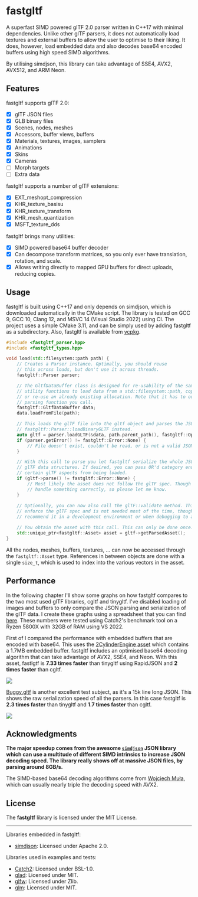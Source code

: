 # fastgltf

A superfast SIMD powered glTF 2.0 parser written in C++17 with minimal dependencies. Unlike other
glTF parsers, it does not automatically load textures and external buffers to allow the user to
optimise to their liking. It does, however, load embedded data and also decodes base64 encoded
buffers using high speed SIMD algorithms.

By utilising simdjson, this library can take advantage of SSE4, AVX2, AVX512, and ARM Neon.

## Features

fastgltf supports glTF 2.0:
- [x] glTF JSON files
- [x] GLB binary files
- [x] Scenes, nodes, meshes
- [x] Accessors, buffer views, buffers
- [x] Materials, textures, images, samplers
- [x] Animations
- [x] Skins
- [x] Cameras
- [ ] Morph targets
- [ ] Extra data

fastgltf supports a number of glTF extensions:
- [x] EXT_meshopt_compression
- [x] KHR_texture_basisu
- [x] KHR_texture_transform
- [x] KHR_mesh_quantization
- [x] MSFT_texture_dds

fastgltf brings many utilities:
- [x] SIMD powered base64 buffer decoder
- [x] Can decompose transform matrices, so you only ever have translation, rotation, and scale.
- [x] Allows writing directly to mapped GPU buffers for direct uploads, reducing copies.

## Usage

fastgltf is built using C++17 and only depends on simdjson, which is downloaded automatically in
the CMake script. The library is tested on GCC 9, GCC 10, Clang 12, and MSVC 14 (Visual Studio 2022)
using CI. The project uses a simple CMake 3.11, and can be simply used by adding fastgltf as a
subdirectory. Also, fastgltf is available from [vcpkg](https://github.com/microsoft/vcpkg).

```cpp
#include <fastgltf_parser.hpp>
#include <fastgltf_types.hpp>

void load(std::filesystem::path path) {
    // Creates a Parser instance. Optimally, you should reuse
    // this across loads, but don't use it across threads.
    fastgltf::Parser parser;

    // The GltfDataBuffer class is designed for re-usability of the same JSON string. It contains
    // utility functions to load data from a std::filesystem::path, copy from an existing buffer,
    // or re-use an already existing allocation. Note that it has to outlive the process of every
    // parsing function you call.
    fastgltf::GltfDataBuffer data;
    data.loadFromFile(path);

    // This loads the glTF file into the gltf object and parses the JSON. For GLB files, use
    // fastgltf::Parser::loadBinaryGLTF instead.
    auto gltf = parser.loadGLTF(&data, path.parent_path(), fastgltf::Options::None);
    if (parser.getError() != fastgltf::Error::None) {
        // File doesn't exist, couldn't be read, or is not a valid JSON document.
    }

    // With this call to parse you let fastgltf serialize the whole JSON document into the
    // glTF data structures. If desired, you can pass OR'd category enums that will exclude
    // certain glTF aspects from being loaded.
    if (gltf->parse() != fastgltf::Error::None) {
        // Most likely the asset does not follow the glTF spec. Though perhaps fastgltf doesn't
        // handle something correctly, so please let me know.
    }
    
    // Optionally, you can now also call the glTF::validate method. This will more strictly
    // enforce the glTF spec and is not needed most of the time, though I would certainly
    // recommend it in a development environment or when debugging to avoid mishaps.

    // You obtain the asset with this call. This can only be done once.
    std::unique_ptr<fastgltf::Asset> asset = gltf->getParsedAsset();
}
```

All the nodes, meshes, buffers, textures, ... can now be accessed through the `fastgltf::Asset`
type. References in between objects are done with a single `size_t`, which is used to index into
the various vectors in the asset.

## Performance

[spreadsheet-link]: https://docs.google.com/spreadsheets/d/1ocdHGoty-rF0N46ZlAlswzcPHVRsqG_tncy8paD3iMY/edit?usp=sharing

In the following chapter I'll show some graphs on how fastgltf compares to the two most used glTF
libraries, cgltf and tinygltf. I've disabled loading of images and buffers to only compare the
JSON parsing and serialization of the glTF data. I create these graphs using a spreadsheet that you
can find [here][spreadsheet-link].
These numbers were tested using Catch2's benchmark tool on a Ryzen 5800X with 32GB of RAM using
VS 2022.

First of I compared the performance with embedded buffers that are encoded with base64. This uses
the [2CylinderEngine asset](https://github.com/KhronosGroup/glTF-Sample-Models/tree/master/2.0/2CylinderEngine)
which contains a 1.7MB embedded buffer. fastgltf includes an optimised base64 decoding algorithm
that can take advantage of AVX2, SSE4, and Neon. With this asset, fastlgtf is **7.33 times faster**
than tinygltf using RapidJSON and **2 times faster** than cgltf.

[![](https://cdn.discordapp.com/attachments/442748131898032138/1033801846621478942/Mean_time_parsing_2CylinderEngine_ms_7.png)][spreadsheet-link]

[Buggy.gltf](https://github.com/KhronosGroup/glTF-Sample-Models/tree/master/2.0/Buggy) is another
excellent test subject, as it's a 15k line long JSON. This shows the raw serialization speed of
all the parsers. In this case fastgltf is **2.3 times faster** than tinygltf and **1.7 times faster**
than cgltf.

[![](https://cdn.discordapp.com/attachments/442748131898032138/1033801845203812352/Mean_time_parsing_Buggy.gltf_ms_3.png)][spreadsheet-link]

## Acknowledgments

**The major speedup comes from the awesome [`simdjson`](https://github.com/simdjson/simdjson) JSON
library which can use a multitude of different SIMD intrinsics to increase JSON decoding speed. The
library really shows off at massive JSON files, by parsing around 8GB/s.**

The SIMD-based base64 decoding algorithms come from
[Wojciech Muła](http://0x80.pl/notesen/2016-01-17-sse-base64-decoding.html#avx2-version), which can
usually nearly triple the decoding speed with AVX2.

## License

The **fastgltf** library is licensed under the MIT License.

----

Libraries embedded in fastgltf:
- [simdjson](https://github.com/simdjson/simdjson): Licensed under Apache 2.0.

Libraries used in examples and tests:
- [Catch2](https://github.com/catchorg/Catch2): Licensed under BSL-1.0.
- [glad](https://github.com/Dav1dde/glad): Licensed under MIT.
- [glfw](https://github.com/glfw/glfw): Licensed under Zlib.
- [glm](https://github.com/g-truc/glm): Licensed under MIT.
